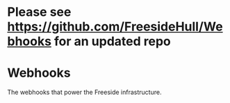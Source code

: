 # Please see https://github.com/FreesideHull/Webhooks for an updated repo 

# Webhooks
The webhooks that power the Freeside infrastructure.
